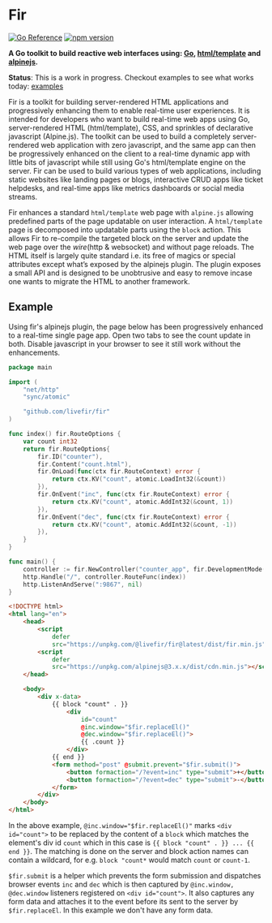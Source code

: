 # Fir

[![Go Reference](https://pkg.go.dev/badge/github.com/livefir/fir.svg)](https://pkg.go.dev/github.com/livefir/fir) 
[![npm version](https://badge.fury.io/js/@livefir%2Ffir.svg)](https://badge.fury.io/js/@livefir%2Ffir)

**A Go toolkit to build reactive web interfaces using: [Go](https://go.dev/), [html/template](https://pkg.go.dev/html/template) and [alpinejs](https://alpinejs.dev/).**

**Status**: This is a work in progress. Checkout examples to see what works today: [examples](./examples/)


Fir is a toolkit for building server-rendered HTML applications and progressively enhancing them to enable real-time user experiences. It is intended for developers who want to build real-time web apps using Go, server-rendered HTML (html/template), CSS, and sprinkles of declarative javascript (Alpine.js). The toolkit can be used to build a completely server-rendered web application with zero javascript, and the same app can then be progressively enhanced on the client to a real-time dynamic app with little bits of javascript while still using Go's html/template engine on the server. Fir can be used to build various types of web applications, including static websites like landing pages or blogs, interactive CRUD apps like ticket helpdesks, and real-time apps like metrics dashboards or social media streams.

Fir enhances a standard `html/template` web page with `alpine.js` allowing predefined parts of the page updatable on user interaction. A `html/template` page is decomposed into updatable parts using the `block` action. This allows Fir to re-compile the targeted block on the server and update the web page over the *wire*(http & websocket) and without page reloads. 
The HTML itself is largely quite standard i.e. its free of magics or special attributes except what’s exposed by the alpinejs plugin. The plugin exposes a small API and is designed to be unobtrusive and easy to remove incase one wants to migrate the HTML to another framework. 


## Example

Using fir's alpinejs plugin, the page below has been progressively enhanced to a real-time single page app. Open two tabs to see the count update in both. Disable javascript in your browser to see it still work without the enhancements.

```go
package main

import (
	"net/http"
	"sync/atomic"

	"github.com/livefir/fir"
)

func index() fir.RouteOptions {
	var count int32
	return fir.RouteOptions{
		fir.ID("counter"),
		fir.Content("count.html"),
		fir.OnLoad(func(ctx fir.RouteContext) error {
			return ctx.KV("count", atomic.LoadInt32(&count))
		}),
		fir.OnEvent("inc", func(ctx fir.RouteContext) error {
			return ctx.KV("count", atomic.AddInt32(&count, 1))
		}),
		fir.OnEvent("dec", func(ctx fir.RouteContext) error {
			return ctx.KV("count", atomic.AddInt32(&count, -1))
		}),
	}
}

func main() {
	controller := fir.NewController("counter_app", fir.DevelopmentMode(true))
	http.Handle("/", controller.RouteFunc(index))
	http.ListenAndServe(":9867", nil)
}
```

```html
<!DOCTYPE html>
<html lang="en">
    <head>
        <script
            defer
            src="https://unpkg.com/@livefir/fir@latest/dist/fir.min.js"></script>
        <script
            defer
            src="https://unpkg.com/alpinejs@3.x.x/dist/cdn.min.js"></script>
    </head>

    <body>
        <div x-data>
            {{ block "count" . }}
                <div
                    id="count"
                    @inc.window="$fir.replaceEl()"
                    @dec.window="$fir.replaceEl()">
                    {{ .count }}
                </div>
            {{ end }}
            <form method="post" @submit.prevent="$fir.submit()">
                <button formaction="/?event=inc" type="submit">+</button>
                <button formaction="/?event=dec" type="submit">-</button>
            </form>
        </div>
    </body>
</html>
```

In the above example, `@inc.window="$fir.replaceEl()"` marks `<div id="count">` to be replaced by the content of a `block` which matches the element's div id `count` which in this case is `{{ block "count" . }} ... {{ end }}`. The matching is done on the server and block action names can contain a wildcard, for e.g. `block "count*` would match `count` or `count-1`.

`$fir.submit` is a helper which prevents the form submission and dispatches browser events `inc` and `dec` which is then captured by `@inc.window, @dec.window` listeners registered on `<div id="count">`. It also captures any form data and attaches it to the event before its sent to the server by `$fir.replaceEl`. In this example we don't have any form data.